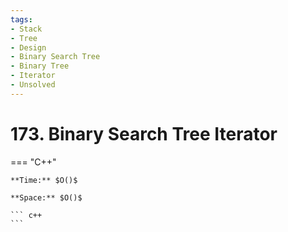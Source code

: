 ```yaml
---
tags:
- Stack
- Tree
- Design
- Binary Search Tree
- Binary Tree
- Iterator
- Unsolved
---
```



# 173. Binary Search Tree Iterator

=== "C++"

    **Time:** $O()$

    **Space:** $O()$

    ``` c++
    ```